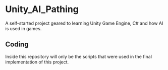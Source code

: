 # Unity_AI_Pathing
A self-started project geared to learning Unity Game Engine, C# and how AI is used in games.

## Coding
Inside this repository will only be the scripts that were used in the final implementation of this project.
